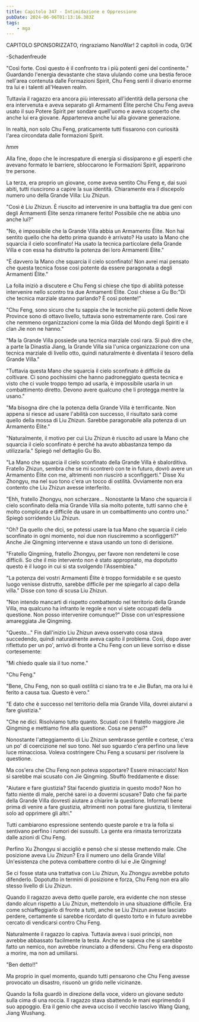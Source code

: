 ```yaml
---
title: Capitolo 347 - Intimidazione e Oppressione
pubDate: 2024-06-06T01:13:16.383Z
tags:
    - mga
---
```

                
CAPITOLO SPONSORIZZATO, ringraziamo NanoWar!
2 capitoli in coda, 0/3€


-Schadenfreude


"Così forte. Così questo è il confronto tra i più potenti geni del continente." Guardando l'energia devastante che stava ululando come una bestia feroce nell'area contenuta dalle Formazioni Spirit, Chu Feng sentì il divario enorme tra lui e i talenti all'Heaven realm.


Tuttavia il ragazzo era ancora più interessato all'identità della persona che era intervenuta e aveva separato gli Armamenti Élite perché Chu Feng aveva usato il suo Potere Spirit per sondare quell'uomo e aveva scoperto che anche lui era giovane. Apparteneva anche lui alla giovane generazione.


In realtà, non solo Chu Feng, praticamente tutti fissarono con curiosità l'area circondata dalle formazioni Spirit.


*hmm*


Alla fine, dopo che le increspature di energia si dissiparono e gli esperti che avevano formato le barriere, sbloccarono le Formazioni Spirit, apparirono tre persone.


La terza, era proprio un giovane, come aveva sentito Chu Feng e, dai suoi abiti, tutti riuscirono a capire la sua identità. Chiaramente era il discepolo numero uno della Grande Villa: Liu Zhizun.


"Così è Liu Zhizun. È riuscito ad intervenire in una battaglia tra due geni con degli Armamenti Élite senza rimanere ferito! Possibile che ne abbia uno anche lui?"


"No, è impossibile che la Grande Villa abbia un Armamento Élite. Non hai sentito quello che ha detto prima quando è arrivato? Ha usato la Mano che squarcia il cielo sconfinato! Ha usato la tecnica particolare della Grande Villa e con essa ha distrutto la potenza dei loro Armamenti Élite."


"È davvero la Mano che squarcia il cielo sconfinato! Non avrei mai pensato che questa tecnica fosse così potente da essere paragonata a degli Armamenti Élite."


La folla iniziò a discutere e Chu Feng si chiese che tipo di abilità potesse intervenire nello scontro tra due Armamenti Élite. Così chiese a Gu Bo:"Di che tecnica marziale stanno parlando? È così potente!"


"Chu Feng, sono sicuro che tu sappia che le tecniche più potenti delle Nove Province sono di ottavo livello, tuttavia sono estremamente rare. Così rare che nemmeno organizzazioni come la mia Gilda del Mondo degli Spiriti e il clan Jie non ne hanno." 


"Ma la Grande Villa possiede una tecnica marziale così rara. Si può dire che, a parte la Dinastia Jiang, la Grande Villa sia l'unica organizzazione con una tecnica marziale di livello otto, quindi naturalmente è diventata il tesoro della Grande Villa."


"Tuttavia questa Mano che squarcia il cielo sconfinato è difficile da coltivare. Ci sono pochissimi che hanno padroneggiato questa tecnica e visto che ci vuole troppo tempo ad usarla, è impossibile usarla in un combattimento diretto. Devono avere qualcuno che li protegga mentre la usano."


"Ma bisogna dire che la potenza della Grande Villa è terrificante. Non appena si riesce ad usare l'abilità con successo, il risultato sarà come quello della mossa di Liu Zhizun. Sarebbe paragonabile alla potenza di un Armamento Élite."


"Naturalmente, il motivo per cui Liu Zhizun è riuscito ad usare la Mano che squarcia il cielo sconfinato è perché ha avuto abbastanza tempo da utilizzarla." Spiegò nel dettaglio Gu Bo.


"La Mano che squarcia il cielo sconfinato della Grande Villa è sbalorditiva. Fratello Zhizun, sembra che se mi scontrerò con te in futuro, dovrò avere un Armamento Élite con me, altrimenti non riuscirò a sconfiggerti." Disse Xu Zhongyu, ma nel suo tono c'era un tocco di ostilità. Ovviamente non era contento che Liu Zhizun avesse interferito.


"Ehh, fratello Zhongyu, non scherzare... Nonostante la Mano che squarcia il cielo sconfinato della mia Grande Villa sia molto potente, tutti sanno che è molto complicata e difficile da usare in un combattimento uno contro uno." Spiegò sorridendo Liu Zhizun.


"Oh? Da quello che dici, se potessi usare la tua Mano che squarcia il cielo sconfinato in ogni momento, noi due non riusciremmo a sconfiggerti?" Anche Jie Qingming intervenne e stava usando un tono di derisione.


"Fratello Qingming, fratello Zhongyu, per favore non rendetemi le cose difficili. So che il mio intervento non è stato appropriato, ma dopotutto questo è il luogo in cui si sta svolgendo l'Assemblea."


"La potenza dei vostri Armamenti Élite è troppo formidabile e se questo luogo venisse distrutto, sarebbe difficile per me spiegarlo al capo della villa." Disse con tono di scusa Liu Zhizun.


"Non intendo mancarti di rispetto combattendo nel territorio della Grande Villa, ma qualcuno ha infranto le regole e non vi siete occupati della questione. Non posso intervenire comunque?" Disse con un'espressione amareggiata Jie Qingming.


"Questo..." Fin dall'inizio Liu Zhizun aveva osservato cosa stava succedendo, quindi naturalmente aveva capito il problema. Così, dopo aver riflettuto per un po', arrivò di fronte a Chu Feng con un lieve sorriso e disse cortesemente:


"Mi chiedo quale sia il tuo nome."


"Chu Feng."


"Bene, Chu Feng, non so quali ostilità ci siano tra te e Jie Bufan, ma ora lui è ferito a causa tua. Questo è vero."


"E dato che è successo nel territorio della mia Grande Villa, dovrei aiutarvi a fare giustizia."


"Che ne dici. Risolviamo tutto quanto.
Scusati con il fratello maggiore Jie Qingming e mettiamo fine alla questione. Cosa ne pensi?"


Nonostante l'atteggiamento di Liu Zhizun sembrasse gentile e cortese, c'era un po' di coercizione nel suo tono. Nel suo sguardo c'era perfino una lieve luce minacciosa. Voleva costringere Chu Feng a scusarsi per risolvere la questione.


Ma cos'era che Chu Feng non poteva sopportare? Essere minacciato! Non si sarebbe mai scusato con Jie Qingming. Sbuffò freddamente e disse:


"Aiutare e fare giustizia? Stai facendo giustizia in questo modo? Non ho fatto niente di male, perché sarei io a dovermi scusare? Dato che fai parte della Grande Villa dovresti aiutare a chiarire la questione. Informati bene prima di venire a fare giustizia, altrimenti non potrai fare giustizia, ti limiterai solo ad opprimere gli altri."


Tutti cambiarono espressione sentendo queste parole e tra la folla si sentivano perfino i rumori dei sussulti. La gente era rimasta terrorizzata dalle azioni di Chu Feng.


Perfino Xu Zhongyu si accigliò e pensò che si stesse mettendo male. Che posizione aveva Liu Zhizun? Era il numero uno della Grande Villa! Un'esistenza che poteva combattere contro di lui e Jie Qingming!


Se ci fosse stata una trattativa con Liu Zhizun, Xu Zhongyu avrebbe potuto difenderlo. Dopotutto in termini di posizione e forza, Chu Feng non era allo stesso livello di Liu Zhizun.


Quando il ragazzo aveva detto quelle parole, era evidente che non stesse dando alcun rispetto a Liu Zhizun, mettendolo in una situazione difficile. Era come schiaffeggiarlo di fronte a tutti, anche se Liu Zhizun avesse lasciato perdere, certamente si sarebbe ricordato di questo torto e in futuro avrebbe cercato di vendicarsi contro Chu Feng.


Naturalmente il ragazzo lo capiva. Tuttavia aveva i suoi principi, non avrebbe abbassato facilmente la testa. Anche se sapeva che si sarebbe fatto un nemico, non avrebbe rinunciato a difendersi. Chu Feng era disposto a morire, ma non ad umiliarsi.


"Ben detto!!"


Ma proprio in quel momento, quando tutti pensarono che Chu Feng avesse provocato un disastro, risuonò un grido nelle vicinanze.


Quando la folla guardò in direzione della voce, videro un giovane seduto sulla cima di una roccia. Il ragazzo stava sbattendo le mani esprimendo il suo appoggio. Era il genio che aveva ucciso il vecchio lascivo Wang Qiang, Jiang Wushang.









